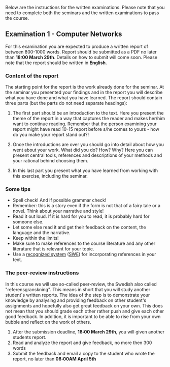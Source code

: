 Below are the instructions for the written examinations. Please note that you need to complete both the seminars and the written examinations to pass the course.

## Examination 1 - Computer Networks

For this examination you are expected to produce a written report of between 800-1000 words. Report should be submitted as a PDF no later than **18:00 March 29th**. Details on how to submit will come soon. Please note that the report should be written in **English**.

### Content of the report

The starting point for the report is the work already done for the seminar. At the seminar you presented your findings and in the report you will describe what you have done and what you have learned. The report should contain three parts (but the parts do not need separate headings):

1. The first part should be an introduction to the text. Here you present the theme of the report in a way that captures the reader and makes her/him want to continue reading. Remember that the person examining your report might have read 10-15 report before s/he comes to yours - how do you make your report stand out?!

2. Once the introductions are over you should go into detail about how you went about your work. What did you do? How? Why? Here you can present central tools, references and descriptions of your methods and your rational behind choosing them.

3. In this last part you present what you have learned from working with this exercise, including the seminar.

### Some tips

* Spell check! And if possible grammar check!
* Remember: this is a story even if the form is not that of a fairy tale or a novel. Think about your narrative and style!
* Read it out loud. If it is hard for you to read, it is probably hard for someone else.
* Let some else read it and get their feedback on the content, the language and the narrative.
* Keep within the limits!
* Make sure to make references to the course literature and any other literature that is relevant for your topic.
* Use a [recognized system](https://lnu.se/en/library/Writing-and-referencing/referencing/) ([SWE](https://lnu.se/ub/skriva-och-referera/skriva-referenser/)) for incorporating references in your text.

### The peer-review instructions
In this course we will use so-called peer-review, the Swedish also called "referensgranskning". This means in short that you will study another student´s written reports. The idea of the step is to demonstrate your knowledge by analysing and providing feedback on other student's assignments and hopefully also get great feedback on your own. This does not mean that you should grade each other rather push and give each other good feedback. In addition, it is important to be able to rise from your own bubble and reflect on the work of others.

1. After the submission deadline, **18:00 March 29th**, you will given another students report.
2. Read and analyze the report and give feedback, no more then 300 words
3. Submit the feedback and email a copy to the student who wrote the report, no later than **08:00AM April 5th**
